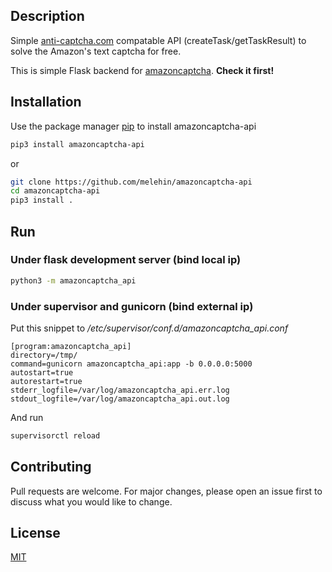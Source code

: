 ## Description
Simple [anti-captcha.com](https://anti-captcha.com) compatable API (createTask/getTaskResult) to solve the Amazon's text captcha for free.

This is simple Flask backend for [amazoncaptcha](https://github.com/a-maliarov/amazoncaptcha). **Check it first!**



## Installation
Use the package manager [pip](https://pip.pypa.io/en/stable/) to install amazoncaptcha-api

```bash
pip3 install amazoncaptcha-api
```
or
```bash
git clone https://github.com/melehin/amazoncaptcha-api
cd amazoncaptcha-api
pip3 install .
```

## Run

### Under flask development server (bind local ip)
```bash
python3 -m amazoncaptcha_api
```

### Under supervisor and gunicorn (bind external ip)
Put this snippet to */etc/supervisor/conf.d/amazoncaptcha_api.conf*
```script
[program:amazoncaptcha_api]
directory=/tmp/
command=gunicorn amazoncaptcha_api:app -b 0.0.0.0:5000
autostart=true
autorestart=true
stderr_logfile=/var/log/amazoncaptcha_api.err.log
stdout_logfile=/var/log/amazoncaptcha_api.out.log
```
And run

```bash
supervisorctl reload
```

## Contributing
Pull requests are welcome. For major changes, please open an issue first to discuss what you would like to change.

## License
[MIT](https://choosealicense.com/licenses/mit/)
